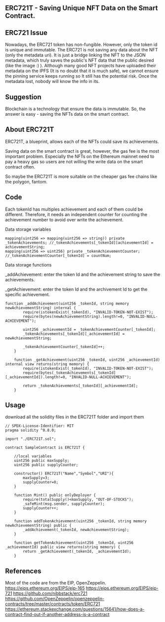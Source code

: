 ## ERC721T - Saving Unique NFT Data on the Smart Contract.

## ERC721 Issue
Nowadays, the ERC721 token has non-fungible. However, only the token id is unique and immutable. The ERC721 is not saving any data about the NFT (only the metadata uri). It is just a bridge linking the NFT to the JSON metadata, which truly saves the public's NFT data that the public desired (like the image :) ). Although many good NFT projects have uploaded their metadata on the IPFS (It is no doubt that it is much safe), we cannot ensure the pinning service keeps running so It still has the potential risk. Once the metadata lost, nobody will know the info in its.

## Suggestion
Blockchain is a technology that ensure the data is immutable. So, the answer is easy - saving the NFTs data on the smart contract.

## About ERC721T
ERC721T, a blueprint, allows each of the NFTs could save its achievements.

Saving data on the smart contract is great, however, the gas fee is the most important problem. Especially the NFTs on the Ethereum mainnet need to pay a heavy gas so users are not willing the write data on the smart contract often.

So maybe the ERC721T is more suitable on the cheaper gas fee chains like the polygon, fantom.

## Code
Each tokenId has multiples achievement and each of them could be different. Therefore, it needs an independent counter for counting the achievement number to avoid over write the achievement.

Data storage variables
```solidity
mapping(uint256 => mapping(uint256 => string)) private _tokenAchievements; //_tokenAchievements[_tokenId][achievementId] = achievementString;
mapping(uint256 => uint256) private _tokenAchievementCounter; //_tokenAchievementCounter[_tokenId] = countNum;
```

Data storage functions

_addAchievement: enter the token Id and the achievement string to save the achievements.

_getAchievement: enter the token Id and the archivement Id to get the specific achievement.

```solidity
function _addAchievement(uint256 _tokenId, string memory newAchievementString) internal {
        require(istokenExist(_tokenId), "INVALID-TOKEN-NOT-EXIST");
        require(bytes(newAchievementString).length!=0, "INVALID-NULL-ACHIEVEMENT");

        uint256 _achievementId = _tokenAchievementCounter[_tokenId];
        _tokenAchievements[_tokenId][_achievementId] = newAchievementString;

        _tokenAchievementCounter[_tokenId]++;
    }

    function _getAchievement(uint256 _tokenId, uint256 _achievementId) internal view returns(string memory) {
        require(istokenExist(_tokenId), "INVALID-TOKEN-NOT-EXIST");
        require(bytes(_tokenAchievements[_tokenId][_achievementId]).length!=0, "INVALID-NULL-ACHIEVEMENT");

        return _tokenAchievements[_tokenId][_achievementId];
    } 
```

## Usage
download all the solidity files in the ERC721T folder and import them

```solidity
// SPDX-License-Identifier: MIT
pragma solidity ^0.8.0;

import "./ERC721T.sol";

contract SampleContract is ERC721T {

    //local variables
    uint256 public maxSupply;
    uint256 public supplyCounter;

    constructor() ERC721T("Name","Symbol","URI"){
        maxSupply=3;
        supplyCounter=0;
    }

    function Mint() public onlyDeployer {
        require(totalSupply()<maxSupply, "OUT-OF-STOCKS");
        _safeMint(msg.sender, supplyCounter);
        supplyCounter++;
    }

    function addTokenAchievement(uint256 _tokenId, string memory newAchievementString) public {
        _addAchievement(_tokenId, newAchievementString);
    }

    function getTokenAchievement(uint256 _tokenId, uint256 _achievementId) public view returns(string memory) {
        return _getAchievement(_tokenId, _achievementId);
    }
```

## References
Most of the code are from the EIP, OpenZeppelin.
https://eips.ethereum.org/EIPS/eip-165
https://eips.ethereum.org/EIPS/eip-721
https://github.com/nibbstack/erc721
https://github.com/OpenZeppelin/openzeppelin-contracts/tree/master/contracts/token/ERC721
https://ethereum.stackexchange.com/questions/15641/how-does-a-contract-find-out-if-another-address-is-a-contract
